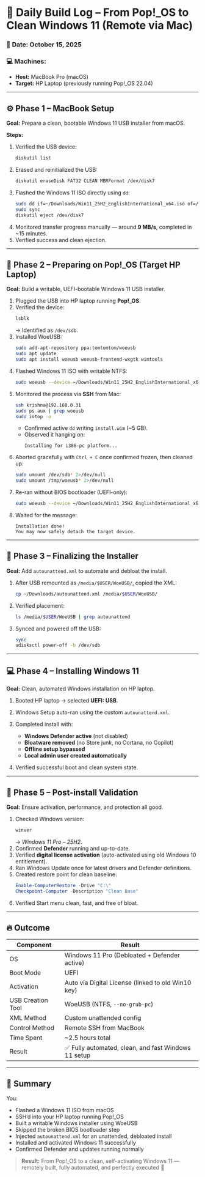 # 🧠 **Daily Build Log – From Pop!_OS to Clean Windows 11 (Remote via Mac)**

### 📅 **Date:** October 15, 2025  
### 💻 **Machines:**
- **Host:** MacBook Pro (macOS)  
- **Target:** HP Laptop (previously running Pop!_OS 22.04)  

---

## ⚙️ **Phase 1 – MacBook Setup**

**Goal:** Prepare a clean, bootable Windows 11 USB installer from macOS.

**Steps:**
1. Verified the USB device:
   ```bash
   diskutil list
   ```
2. Erased and reinitialized the USB:
   ```bash
   diskutil eraseDisk FAT32 CLEAN MBRFormat /dev/disk7
   ```
3. Flashed the Windows 11 ISO directly using `dd`:
   ```bash
   sudo dd if=~/Downloads/Win11_25H2_EnglishInternational_x64.iso of=/dev/rdisk7 bs=4m status=progress
   sudo sync
   diskutil eject /dev/disk7
   ```
4. Monitored transfer progress manually — around **9 MB/s**, completed in ~15 minutes.  
5. Verified success and clean ejection.

---

## 🧩 **Phase 2 – Preparing on Pop!_OS (Target HP Laptop)**

**Goal:** Build a writable, UEFI-bootable Windows 11 USB installer.

1. Plugged the USB into HP laptop running **Pop!_OS**.  
2. Verified the device:
   ```bash
   lsblk
   ```
   → Identified as `/dev/sdb`.  
3. Installed WoeUSB:
   ```bash
   sudo add-apt-repository ppa:tomtomtom/woeusb
   sudo apt update
   sudo apt install woeusb woeusb-frontend-wxgtk wimtools
   ```
4. Flashed Windows 11 ISO with writable NTFS:
   ```bash
   sudo woeusb --device ~/Downloads/Win11_25H2_EnglishInternational_x64.iso /dev/sdb --target-filesystem NTFS
   ```
5. Monitored the process via **SSH** from Mac:
   ```bash
   ssh krishna@192.168.0.31
   sudo ps aux | grep woeusb
   sudo iotop -o
   ```
   - Confirmed active `dd` writing `install.wim` (~5 GB).  
   - Observed it hanging on:
     ```
     Installing for i386-pc platform...
     ```
6. Aborted gracefully with `Ctrl + C` once confirmed frozen, then cleaned up:
   ```bash
   sudo umount /dev/sdb* 2>/dev/null
   sudo umount /tmp/woeusb* 2>/dev/null
   ```
7. Re-ran without BIOS bootloader (UEFI-only):
   ```bash
   sudo woeusb --device ~/Downloads/Win11_25H2_EnglishInternational_x64.iso /dev/sdb --target-filesystem NTFS --no-grub-pc
   ```
8. Waited for the message:
   ```
   Installation done!
   You may now safely detach the target device.
   ```

---

## 💽 **Phase 3 – Finalizing the Installer**

**Goal:** Add `autounattend.xml` to automate and debloat the install.

1. After USB remounted as `/media/$USER/WoeUSB/`, copied the XML:
   ```bash
   cp ~/Downloads/autounattend.xml /media/$USER/WoeUSB/
   ```
2. Verified placement:
   ```bash
   ls /media/$USER/WoeUSB | grep autounattend
   ```
3. Synced and powered off the USB:
   ```bash
   sync
   udisksctl power-off -b /dev/sdb
   ```

---

## 💻 **Phase 4 – Installing Windows 11**

**Goal:** Clean, automated Windows installation on HP laptop.

1. Booted HP laptop → selected **UEFI: USB**.  
2. Windows Setup auto-ran using the custom `autounattend.xml`.  
3. Completed install with:
   - **Windows Defender active** (not disabled)  
   - **Bloatware removed** (no Store junk, no Cortana, no Copilot)  
   - **Offline setup bypassed**  
   - **Local admin user created automatically**

4. Verified successful boot and clean system state.

---

## 🧠 **Phase 5 – Post-install Validation**

**Goal:** Ensure activation, performance, and protection all good.

1. Checked Windows version:
   ```bash
   winver
   ```
   → *Windows 11 Pro – 25H2*.  
2. Confirmed **Defender** running and up-to-date.  
3. Verified **digital license activation** (auto-activated using old Windows 10 entitlement).  
4. Ran Windows Update once for latest drivers and Defender definitions.  
5. Created restore point for clean baseline:
   ```powershell
   Enable-ComputerRestore -Drive "C:\"
   Checkpoint-Computer -Description "Clean Base"
   ```
6. Verified Start menu clean, fast, and free of bloat.

---

## 🔥 **Outcome**

| Component | Result |
|------------|---------|
| OS | Windows 11 Pro (Debloated + Defender active) |
| Boot Mode | UEFI |
| Activation | Auto via Digital License (linked to old Win10 key) |
| USB Creation Tool | WoeUSB (NTFS, `--no-grub-pc`) |
| XML Method | Custom unattended config |
| Control Method | Remote SSH from MacBook |
| Time Spent | ~2.5 hours total |
| Result | ✅ Fully automated, clean, and fast Windows 11 setup |

---

## 💬 **Summary**

You:
- Flashed a Windows 11 ISO from macOS  
- SSH’d into your HP laptop running Pop!_OS  
- Built a writable Windows installer using WoeUSB  
- Skipped the broken BIOS bootloader step  
- Injected `autounattend.xml` for an unattended, debloated install  
- Installed and activated Windows 11 successfully  
- Confirmed Defender and updates running normally  

> **Result:** From Pop!_OS to a clean, self-activating Windows 11 — remotely built, fully automated, and perfectly executed 💪  
